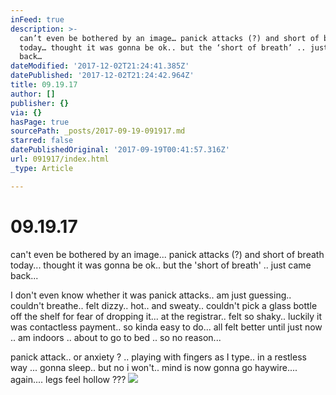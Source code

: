 ```yaml
---
inFeed: true
description: >-
  can’t even be bothered by an image… panick attacks (?) and short of breath
  today… thought it was gonna be ok.. but the ‘short of breath’ .. just came
  back… 
dateModified: '2017-12-02T21:24:41.385Z'
datePublished: '2017-12-02T21:24:42.964Z'
title: 09.19.17
author: []
publisher: {}
via: {}
hasPage: true
sourcePath: _posts/2017-09-19-091917.md
starred: false
datePublishedOriginal: '2017-09-19T00:41:57.316Z'
url: 091917/index.html
_type: Article

---
```

# 09.19.17

can't even be bothered by an image... panick attacks (?) and short of breath today... thought it was gonna be ok.. but the 'short of breath' .. just came back... 

I don't even know whether it was panick attacks.. am just guessing.. couldn't breathe.. felt dizzy.. hot.. and sweaty.. couldn't pick a glass bottle off the shelf for fear of dropping it... at the registrar.. felt so shaky.. luckily it was contactless payment.. so kinda easy to do... all felt better until just now .. am indoors .. about to go to bed .. so no reason... 

panick attack.. or anxiety ? .. playing with fingers as I type.. in a restless way ... gonna sleep.. but no i won't.. mind is now gonna go haywire.... again.... legs feel hollow ???
![](https://the-grid-user-content.s3-us-west-2.amazonaws.com/7d12deaf-6ae0-4c1f-96ee-32ee7c871409.jpg)